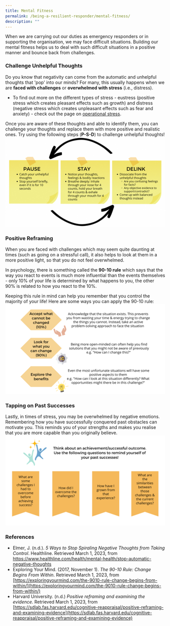 ```yaml
---
title: Mental Fitness
permalink: /being-a-resilient-responder/mental-fitness/
description: ""
---
```

When we are carrying out our duties as emergency responders or in supporting the organisation, we may face difficult situations. Building our mental fitness helps us to deal with such difficult situations in a positive manner and bounce back from challenges.

### Challenge Unhelpful Thoughts
Do you know that negativity can come from the automatic and unhelpful thoughts that 'pop' into our minds? For many, this usually happens when we are **faced with challenges** or **overwhelmed with stress** (i.e., distress).
* To find out more on the different types of stress - eustress (positive stress which creates pleasant effects such as growth) and distress (negative stress which creates unpleasant effects such as fear and anxiety) - check out the page on [operational stress](/managing-operational-stress/ops-stress).

Once you are aware of these thoughts and able to identify them, you can challenge your thoughts and replace them with more positive and realistic ones. Try using the following steps (**P-S-D**) to challenge unhelpful thoughts!
![](/images/mental%20fitness%201.png)

### Positive Reframing
When you are faced with challenges which may seem quite daunting at times (such as going on a stressful call), it also helps to look at them in a more positive light, so that you do not feel overwhelmed. 

In psychology, there is something called the **90-10 rule** which says that the way you react to events is much more influential than the events themselves - only 10% of your life is determined by what happens to you, the other 90% is related to how you react to the 10%.

Keeping this rule in mind can help you remember that you control the majority of your life! Here are some ways you can apply the 90-10 rule:
![](/images/mental%20fitness%202%20(larger).png)

### Tapping on Past Successes
Lastly, in times of stress, you may be overwhelmed by negative emotions. Remembering how you have successfully conquered past obstacles can motivate you. This reminds you of your strengths and makes you realise that you are more capable than you originally believe.
![](/images/mental%20fitness%203%20(larger).png)

### References
* Elmer, J. (n.d.). _5 Ways to Stop Spiraling Negative Thoughts from Taking Control_. Healthline. Retrieved March 1, 2023, from [https://www.healthline.com/health/mental-health/stop-automatic-negative-thoughts ](https://www.healthline.com/health/mental-health/stop-automatic-negative-thoughts )
* Exploring Your Mind. (2017, November 1). _The 90-10 Rule: Change Begins From Within_. Retrieved March 1, 2023, from [https://exploringyourmind.com/the-9010-rule-change-begins-from-within/](https://exploringyourmind.com/the-9010-rule-change-begins-from-within/)
* Harvard University. (n.d.) _Positive reframing and examining the evidence_. Retrieved March 1, 2023, from [https://sdlab.fas.harvard.edu/cognitive-reappraisal/positive-reframing-and-examining-evidence](https://sdlab.fas.harvard.edu/cognitive-reappraisal/positive-reframing-and-examining-evidence)